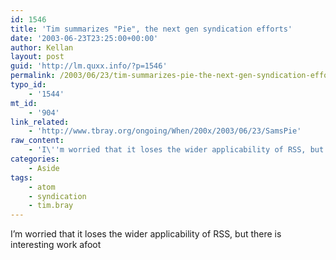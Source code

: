 ```yaml
---
id: 1546
title: 'Tim summarizes "Pie", the next gen syndication efforts'
date: '2003-06-23T23:25:00+00:00'
author: Kellan
layout: post
guid: 'http://lm.quxx.info/?p=1546'
permalink: /2003/06/23/tim-summarizes-pie-the-next-gen-syndication-efforts/
typo_id:
    - '1544'
mt_id:
    - '904'
link_related:
    - 'http://www.tbray.org/ongoing/When/200x/2003/06/23/SamsPie'
raw_content:
    - 'I\''m worried that it loses the wider applicability of RSS, but there is interesting work afoot'
categories:
    - Aside
tags:
    - atom
    - syndication
    - tim.bray
---
```


I’m worried that it loses the wider applicability of RSS, but there is interesting work afoot